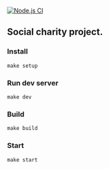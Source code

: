[![Node.js CI](https://github.com/boldurean/specialsarelikeeveryone/actions/workflows/nodeCI.yml/badge.svg)](https://github.com/boldurean/specialsarelikeeveryone/actions)
## Social charity project.

### Install

```make
make setup
```

### Run dev server
```make
make dev
```

### Build 
```make
make build
```

### Start 
```make
make start
```
